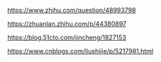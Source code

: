 https://www.zhihu.com/question/48993798

https://zhuanlan.zhihu.com/p/44380897

https://blog.51cto.com/jincheng/1827153

https://www.cnblogs.com/liushijie/p/5217981.html